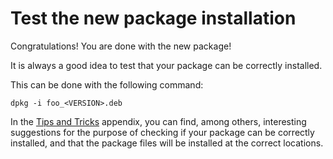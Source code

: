 # Test the new package installation

Congratulations! You are done with the new package!

It is always a good idea to test that your package can be correctly installed.

This can be done with the following command:
```
dpkg -i foo_<VERSION>.deb
```

In the [Tips and Tricks](Appendix_6.md) appendix, you can find, among others, 
interesting suggestions for the purpose of checking if your package can be 
correctly installed, and that the package files will be installed at the correct 
locations.
